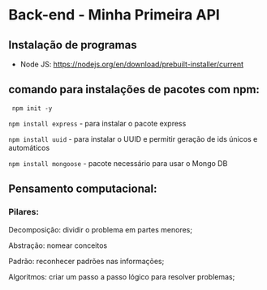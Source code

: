 # Back-end - Minha Primeira API

## Instalação de programas
- Node JS: https://nodejs.org/en/download/prebuilt-installer/current

## comando para instalações de pacotes com npm:
``` npm init -y```

``` npm install express ``` - para instalar o pacote express

```npm install uuid``` - para instalar o UUID e permitir geração de ids únicos e automáticos

``` npm install mongoose ``` - pacote necessário para usar o Mongo DB

## Pensamento computacional:
### Pilares:
<p>Decomposição: dividir o problema em partes menores;</p>
<p>Abstração: nomear conceitos</p>
<p>Padrão: reconhecer padrões nas informações;</p>
<p>Algoritmos: criar um passo a passo lógico para resolver problemas;</p>
